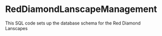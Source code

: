 # RedDiamondLanscapeManagement
This SQL code sets up the database schema for the Red Diamond Lanscapes 
